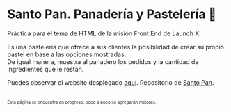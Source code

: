 # Santo Pan. Panadería y Pastelería 🍰

Práctica para el tema de HTML de la misión Front End de Launch X.

Es una pastelería que ofrece a sus clientes la posibilidad de crear su propio pastel en base a las opciones mostradas. <br>
De igual manera, muestra al panadero los pedidos y la cantidad de ingredientes que le restan.

Puedes observar el website desplegado [aquí](https://santo-pan.netlify.app/).
Repositorio de [Santo Pan](https://github.com/dev-LuisSM/Santo-Pan).

<br>
<sub><sup> Esta página se encuentra en progreso, poco a poco se agregarán mejoras. </sup></sub>
